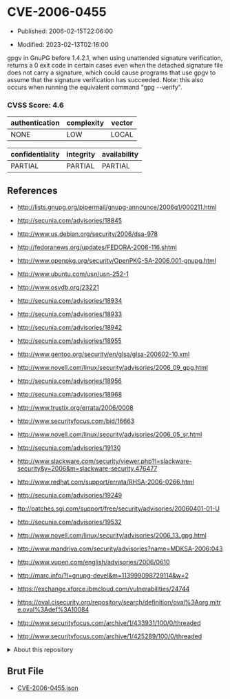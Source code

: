 # CVE-2006-0455

- Published: 2006-02-15T22:06:00

- Modified: 2023-02-13T02:16:00

gpgv in GnuPG before 1.4.2.1, when using unattended signature verification, returns a 0 exit code in certain cases even when the detached signature file does not carry a signature, which could cause programs that use gpgv to assume that the signature verification has succeeded. Note: this also occurs when running the equivalent command "gpg --verify".

### CVSS Score: **4.6**

| authentication | complexity | vector |
| --- | --- | --- |
| NONE | LOW | LOCAL |

| confidentiality | integrity | availability |
| --- | --- | --- |
| PARTIAL | PARTIAL | PARTIAL |

## References

* http://lists.gnupg.org/pipermail/gnupg-announce/2006q1/000211.html

* http://secunia.com/advisories/18845

* http://www.us.debian.org/security/2006/dsa-978

* http://fedoranews.org/updates/FEDORA-2006-116.shtml

* http://www.openpkg.org/security/OpenPKG-SA-2006.001-gnupg.html

* http://www.ubuntu.com/usn/usn-252-1

* http://www.osvdb.org/23221

* http://secunia.com/advisories/18934

* http://secunia.com/advisories/18933

* http://secunia.com/advisories/18942

* http://secunia.com/advisories/18955

* http://www.gentoo.org/security/en/glsa/glsa-200602-10.xml

* http://www.novell.com/linux/security/advisories/2006_09_gpg.html

* http://secunia.com/advisories/18956

* http://secunia.com/advisories/18968

* http://www.trustix.org/errata/2006/0008

* http://www.securityfocus.com/bid/16663

* http://www.novell.com/linux/security/advisories/2006_05_sr.html

* http://secunia.com/advisories/19130

* http://www.slackware.com/security/viewer.php?l=slackware-security&y=2006&m=slackware-security.476477

* http://www.redhat.com/support/errata/RHSA-2006-0266.html

* http://secunia.com/advisories/19249

* ftp://patches.sgi.com/support/free/security/advisories/20060401-01-U

* http://secunia.com/advisories/19532

* http://www.novell.com/linux/security/advisories/2006_13_gpg.html

* http://www.mandriva.com/security/advisories?name=MDKSA-2006:043

* http://www.vupen.com/english/advisories/2006/0610

* http://marc.info/?l=gnupg-devel&m=113999098729114&w=2

* https://exchange.xforce.ibmcloud.com/vulnerabilities/24744

* https://oval.cisecurity.org/repository/search/definition/oval%3Aorg.mitre.oval%3Adef%3A10084

* http://www.securityfocus.com/archive/1/433931/100/0/threaded

* http://www.securityfocus.com/archive/1/425289/100/0/threaded

<details>
<summary>About this repository</summary> 

  This repository is part of the project [Live Hack CVE](https://github.com/Live-Hack-CVE). Main website can be found [www.live-hack.org](https://www.live-hack.org) 
  
  Made by [Sn0wAlice](https://github.com/Sn0wAlice) for the people that care about security and need to have a feed of the latest CVEs. Hope you enjoy it, don't forget to star the repo and follow me on [Twitter](https://twitter.com/Sn0wAlice) and [Github](https://github.com/Sn0wAlice). And that is my [personnal website](https://www.alice-snow.me/)

  - [Home Page](https://github.com/Live-Hack-CVE)
  - [Framework](https://github.com/Live-Hack-CVE/cve-framework)
  - [CVE database](https://github.com/Live-Hack-CVE/full_database)
  - [Changelog](https://github.com/Live-Hack-CVE/Changelog)
</details>

## Brut File

* [CVE-2006-0455.json](https://raw.githubusercontent.com/Live-Hack-CVE/full_database/main/cves/2006/CVE-2006-0455.json)


